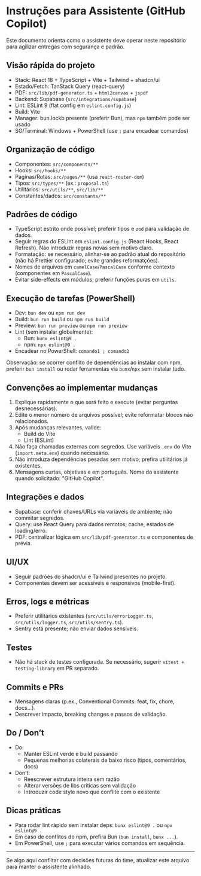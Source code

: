 # Instruções para Assistente (GitHub Copilot)

Este documento orienta como o assistente deve operar neste repositório para agilizar entregas com segurança e padrão.

## Visão rápida do projeto
- Stack: React 18 + TypeScript + Vite + Tailwind + shadcn/ui
- Estado/Fetch: TanStack Query (react-query)
- PDF: `src/lib/pdf-generator.ts` + `html2canvas` + `jspdf`
- Backend: Supabase (`src/integrations/supabase`)
- Lint: ESLint 9 (flat config em `eslint.config.js`)
- Build: Vite
- Manager: bun.lockb presente (preferir Bun), mas `npm` também pode ser usado
- SO/Terminal: Windows + PowerShell (use `;` para encadear comandos)

## Organização de código
- Componentes: `src/components/**`
- Hooks: `src/hooks/**`
- Páginas/Rotas: `src/pages/**` (usa `react-router-dom`)
- Tipos: `src/types/**` (ex.: `proposal.ts`)
- Utilitários: `src/utils/**`, `src/lib/**`
- Constantes/dados: `src/constants/**`

## Padrões de código
- TypeScript estrito onde possível; preferir tipos e `zod` para validação de dados.
- Seguir regras do ESLint em `eslint.config.js` (React Hooks, React Refresh). Não introduzir regras novas sem motivo claro.
- Formatação: se necessário, alinhar-se ao padrão atual do repositório (não há Prettier configurado; evite grandes reformatções).
- Nomes de arquivos em `camelCase`/`PascalCase` conforme contexto (componentes em `PascalCase`).
- Evitar side-effects em módulos; preferir funções puras em `utils`.

## Execução de tarefas (PowerShell)
- Dev: `bun dev` ou `npm run dev`
- Build: `bun run build` ou `npm run build`
- Preview: `bun run preview` ou `npm run preview`
- Lint (sem instalar globalmente):
  - Bun: `bunx eslint@9 .`
  - npm: `npx eslint@9 .`
- Encadear no PowerShell: `comando1 ; comando2`

Observação: se ocorrer conflito de dependências ao instalar com npm, preferir `bun install` ou rodar ferramentas via `bunx`/`npx` sem instalar tudo.

## Convenções ao implementar mudanças
1. Explique rapidamente o que será feito e execute (evitar perguntas desnecessárias).
2. Edite o menor número de arquivos possível; evite reformatar blocos não relacionados.
3. Após mudanças relevantes, valide:
   - Build do Vite
   - Lint (ESLint)
4. Não faça chamadas externas com segredos. Use variáveis `.env` do Vite (`import.meta.env`) quando necessário.
5. Não introduza dependências pesadas sem motivo; prefira utilitários já existentes.
6. Mensagens curtas, objetivas e em português. Nome do assistente quando solicitado: "GitHub Copilot".

## Integrações e dados
- Supabase: conferir chaves/URLs via variáveis de ambiente; não commitar segredos.
- Query: use React Query para dados remotos; cache, estados de loading/erro.
- PDF: centralizar lógica em `src/lib/pdf-generator.ts` e componentes de prévia.

## UI/UX
- Seguir padrões do shadcn/ui e Tailwind presentes no projeto.
- Componentes devem ser acessíveis e responsivos (mobile-first).

## Erros, logs e métricas
- Preferir utilitários existentes (`src/utils/errorLogger.ts`, `src/utils/logger.ts`, `src/utils/sentry.ts`).
- Sentry está presente; não enviar dados sensíveis.

## Testes
- Não há stack de testes configurada. Se necessário, sugerir `vitest + testing-library` em PR separado.

## Commits e PRs
- Mensagens claras (p.ex., Conventional Commits: feat, fix, chore, docs...).
- Descrever impacto, breaking changes e passos de validação.

## Do / Don’t
- Do:
  - Manter ESLint verde e build passando
  - Pequenas melhorias colaterais de baixo risco (tipos, comentários, docs)
- Don’t:
  - Reescrever estrutura inteira sem razão
  - Alterar versões de libs críticas sem validação
  - Introduzir code style novo que conflite com o existente

## Dicas práticas
- Para rodar lint rápido sem instalar deps: `bunx eslint@9 .` ou `npx eslint@9 .`
- Em caso de conflitos do npm, prefira Bun (`bun install`, `bunx ...`).
- Em PowerShell, use `;` para executar vários comandos em sequência.

---
Se algo aqui conflitar com decisões futuras do time, atualizar este arquivo para manter o assistente alinhado.
